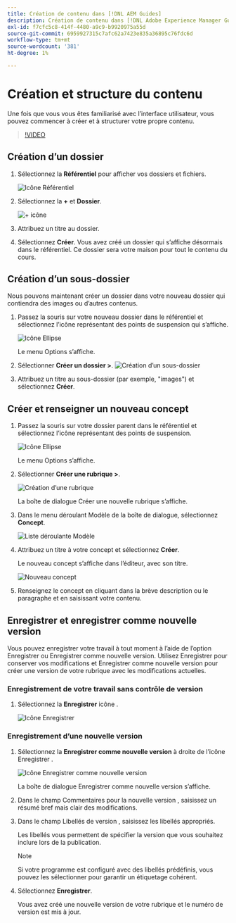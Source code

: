 ```yaml
---
title: Création de contenu dans [!DNL AEM Guides]
description: Création de contenu dans [!DNL Adobe Experience Manager Guides]
exl-id: f7cfc5c8-414f-4480-a9c9-b9920975a55d
source-git-commit: 6959927315c7afc62a7423e835a36895c76fdc6d
workflow-type: tm+mt
source-wordcount: '381'
ht-degree: 1%

---
```


# Création et structure du contenu

Une fois que vous vous êtes familiarisé avec l’interface utilisateur, vous pouvez commencer à créer et à structurer votre propre contenu.

>[!VIDEO](https://video.tv.adobe.com/v/336657?quality=12&learn=on)

## Création d’un dossier

1. Sélectionnez la **Référentiel** pour afficher vos dossiers et fichiers.

   ![Icône Référentiel](images/common/repository-icon.png)

1. Sélectionnez la **+** et **Dossier**.

   ![+ icône](images/lesson-3/+-icon.png)

1. Attribuez un titre au dossier.
1. Sélectionnez **Créer**.
Vous avez créé un dossier qui s’affiche désormais dans le référentiel. Ce dossier sera votre maison pour tout le contenu du cours.

## Création d’un sous-dossier

Nous pouvons maintenant créer un dossier dans votre nouveau dossier qui contiendra des images ou d’autres contenus.

1. Passez la souris sur votre nouveau dossier dans le référentiel et sélectionnez l’icône représentant des points de suspension qui s’affiche.

   ![Icône Ellipse](images/lesson-3/ellipses-icon.png)

   Le menu Options s’affiche.

1. Sélectionner **Créer un dossier \>**.
   ![Création d’un sous-dossier](images/lesson-3/create-subfolder-with-markings.png)

1. Attribuez un titre au sous-dossier (par exemple, &quot;images&quot;) et sélectionnez **Créer**.

## Créer et renseigner un nouveau concept

1. Passez la souris sur votre dossier parent dans le référentiel et sélectionnez l’icône représentant des points de suspension.

   ![Icône Ellipse](images/lesson-3/ellipses-icon.png)

   Le menu Options s’affiche.

1. Sélectionner **Créer une rubrique \>**.

   ![Création d’une rubrique](images/lesson-3/create-topic-with-markings.png)

   La boîte de dialogue Créer une nouvelle rubrique s’affiche.

1. Dans le menu déroulant Modèle de la boîte de dialogue, sélectionnez **Concept**.

   ![Liste déroulante Modèle](images/lesson-3/dropdown-with-markings.png)

1. Attribuez un titre à votre concept et sélectionnez **Créer**.

   Le nouveau concept s’affiche dans l’éditeur, avec son titre.

   ![Nouveau concept](images/lesson-3/new-concept.png)

1. Renseignez le concept en cliquant dans la brève description ou le paragraphe et en saisissant votre contenu.

## Enregistrer et enregistrer comme nouvelle version

Vous pouvez enregistrer votre travail à tout moment à l’aide de l’option Enregistrer ou Enregistrer comme nouvelle version. Utilisez Enregistrer pour conserver vos modifications et Enregistrer comme nouvelle version pour créer une version de votre rubrique avec les modifications actuelles.

### Enregistrement de votre travail sans contrôle de version

1. Sélectionnez la **Enregistrer** icône .

   ![Icône Enregistrer](images/common/save.png)

### Enregistrement d’une nouvelle version

1. Sélectionnez la **Enregistrer comme nouvelle version** à droite de l’icône Enregistrer .

   ![Icône Enregistrer comme nouvelle version](images/common/save-as-new-version.png)

   La boîte de dialogue Enregistrer comme nouvelle version s’affiche.

1. Dans le champ Commentaires pour la nouvelle version , saisissez un résumé bref mais clair des modifications.
1. Dans le champ Libellés de version , saisissez les libellés appropriés.

   Les libellés vous permettent de spécifier la version que vous souhaitez inclure lors de la publication.

   >[!NOTE]
   > 
   > Si votre programme est configuré avec des libellés prédéfinis, vous pouvez les sélectionner pour garantir un étiquetage cohérent.

1. Sélectionnez **Enregistrer**.

   Vous avez créé une nouvelle version de votre rubrique et le numéro de version est mis à jour.
